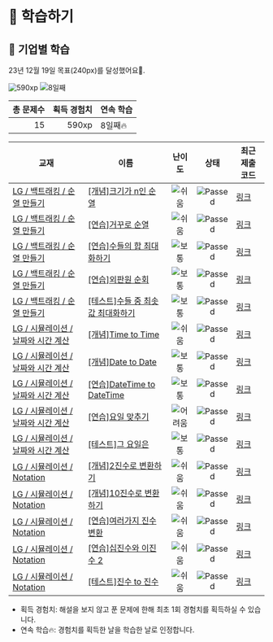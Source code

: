 # 📖 학습하기

## 🚀 기업별 학습
23년 12월 19일 목표(240px)를 달성했어요🥳.

![590xp](https://img.shields.io/badge/EXP-590xp-%235cb85c.svg?for-the-badge)
![8일째](https://img.shields.io/badge/연속학습-8일째-%23E34F26.svg?for-the-badge)

|총 문제수|획득 경험치|연속 학습|
|---:|---:|---|
15|590xp|8일째🔥|

|교재|이름|난이도|상태|최근 제출 코드|
|---|---|:---:|:---:|---|
|[LG / 백트래킹 / 순열 만들기](https://www.codetree.ai/missions?missionId=19)|[[개념]크기가 n인 순열](https://www.codetree.ai/missions/19/problems/n-permutation)|![쉬움][easy]|![Passed][passed]|[링크](https://github.com/MoonGyu-Jeong/codetree-TILs/blob/main/231219/%ED%81%AC%EA%B8%B0%EA%B0%80%20n%EC%9D%B8%20%EC%88%9C%EC%97%B4/n-permutation.cpp)|
|[LG / 백트래킹 / 순열 만들기](https://www.codetree.ai/missions?missionId=19)|[[연습]거꾸로 순열](https://www.codetree.ai/missions/19/problems/backward-permutation)|![쉬움][easy]|![Passed][passed]|[링크](https://github.com/MoonGyu-Jeong/codetree-TILs/blob/main/231219/%EA%B1%B0%EA%BE%B8%EB%A1%9C%20%EC%88%9C%EC%97%B4/backward-permutation.cpp)|
|[LG / 백트래킹 / 순열 만들기](https://www.codetree.ai/missions?missionId=19)|[[연습]수들의 합 최대화하기](https://www.codetree.ai/missions/19/problems/max-sum-of-numbers)|![보통][medium]|![Passed][passed]|[링크](https://github.com/MoonGyu-Jeong/codetree-TILs/blob/main/231219/%EC%88%98%EB%93%A4%EC%9D%98%20%ED%95%A9%20%EC%B5%9C%EB%8C%80%ED%99%94%ED%95%98%EA%B8%B0/max-sum-of-numbers.cpp)|
|[LG / 백트래킹 / 순열 만들기](https://www.codetree.ai/missions?missionId=19)|[[연습]외판원 순회](https://www.codetree.ai/missions/19/problems/traveling-salesman-problem)|![보통][medium]|![Passed][passed]|[링크](https://github.com/MoonGyu-Jeong/codetree-TILs/blob/main/231219/%EC%99%B8%ED%8C%90%EC%9B%90%20%EC%88%9C%ED%9A%8C/traveling-salesman-problem.cpp)|
|[LG / 백트래킹 / 순열 만들기](https://www.codetree.ai/missions?missionId=19)|[[테스트]수들 중 최솟값 최대화하기](https://www.codetree.ai/missions/19/problems/maximin-of-numbers)|![보통][medium]|![Passed][passed]|[링크](https://github.com/MoonGyu-Jeong/codetree-TILs/blob/main/231219/%EC%88%98%EB%93%A4%20%EC%A4%91%20%EC%B5%9C%EC%86%9F%EA%B0%92%20%EC%B5%9C%EB%8C%80%ED%99%94%ED%95%98%EA%B8%B0/maximin-of-numbers.cpp)|
|[LG / 시뮬레이션 / 날짜와 시간 계산](https://www.codetree.ai/missions?missionId=19)|[[개념]Time to Time](https://www.codetree.ai/missions/19/problems/time-to-time)|![쉬움][easy]|![Passed][passed]|[링크](https://github.com/MoonGyu-Jeong/codetree-TILs/blob/main/231219/Time%20to%20Time/time-to-time.cpp)|
|[LG / 시뮬레이션 / 날짜와 시간 계산](https://www.codetree.ai/missions?missionId=19)|[[개념]Date to Date](https://www.codetree.ai/missions/19/problems/date-to-date)|![보통][medium]|![Passed][passed]|[링크](https://github.com/MoonGyu-Jeong/codetree-TILs/blob/main/231219/Date%20to%20Date/date-to-date.cpp)|
|[LG / 시뮬레이션 / 날짜와 시간 계산](https://www.codetree.ai/missions?missionId=19)|[[연습]DateTime to DateTime](https://www.codetree.ai/missions/19/problems/datetime-to-datetime)|![보통][medium]|![Passed][passed]|[링크](https://github.com/MoonGyu-Jeong/codetree-TILs/blob/main/231219/DateTime%20to%20DateTime/datetime-to-datetime.cpp)|
|[LG / 시뮬레이션 / 날짜와 시간 계산](https://www.codetree.ai/missions?missionId=19)|[[연습]요일 맞추기](https://www.codetree.ai/missions/19/problems/guess-day-of-week)|![어려움][hard]|![Passed][passed]|[링크](https://github.com/MoonGyu-Jeong/codetree-TILs/blob/main/231219/%EC%9A%94%EC%9D%BC%20%EB%A7%9E%EC%B6%94%EA%B8%B0/guess-day-of-week.cpp)|
|[LG / 시뮬레이션 / 날짜와 시간 계산](https://www.codetree.ai/missions?missionId=19)|[[테스트]그 요일은](https://www.codetree.ai/missions/19/problems/the-day-of-the-day)|![보통][medium]|![Passed][passed]|[링크](https://github.com/MoonGyu-Jeong/codetree-TILs/blob/main/231219/%EA%B7%B8%20%EC%9A%94%EC%9D%BC%EC%9D%80/the-day-of-the-day.cpp)|
|[LG / 시뮬레이션 / Notation](https://www.codetree.ai/missions?missionId=19)|[[개념]2진수로 변환하기](https://www.codetree.ai/missions/19/problems/convert-to-binary)|![쉬움][easy]|![Passed][passed]|[링크](https://github.com/MoonGyu-Jeong/codetree-TILs/blob/main/231219/2%EC%A7%84%EC%88%98%EB%A1%9C%20%EB%B3%80%ED%99%98%ED%95%98%EA%B8%B0/convert-to-binary.cpp)|
|[LG / 시뮬레이션 / Notation](https://www.codetree.ai/missions?missionId=19)|[[개념]10진수로 변환하기](https://www.codetree.ai/missions/19/problems/convert-to-decimal)|![쉬움][easy]|![Passed][passed]|[링크](https://github.com/MoonGyu-Jeong/codetree-TILs/blob/main/231219/10%EC%A7%84%EC%88%98%EB%A1%9C%20%EB%B3%80%ED%99%98%ED%95%98%EA%B8%B0/convert-to-decimal.cpp)|
|[LG / 시뮬레이션 / Notation](https://www.codetree.ai/missions?missionId=19)|[[연습]여러가지 진수변환](https://www.codetree.ai/missions/19/problems/various-numeral-system-transformations)|![쉬움][easy]|![Passed][passed]|[링크](https://github.com/MoonGyu-Jeong/codetree-TILs/blob/main/231219/%EC%97%AC%EB%9F%AC%EA%B0%80%EC%A7%80%20%EC%A7%84%EC%88%98%EB%B3%80%ED%99%98/various-numeral-system-transformations.cpp)|
|[LG / 시뮬레이션 / Notation](https://www.codetree.ai/missions?missionId=19)|[[연습]십진수와 이진수 2](https://www.codetree.ai/missions/19/problems/decimal-and-binary-number-2)|![쉬움][easy]|![Passed][passed]|[링크](https://github.com/MoonGyu-Jeong/codetree-TILs/blob/main/231219/%EC%8B%AD%EC%A7%84%EC%88%98%EC%99%80%20%EC%9D%B4%EC%A7%84%EC%88%98%202/decimal-and-binary-number-2.cpp)|
|[LG / 시뮬레이션 / Notation](https://www.codetree.ai/missions?missionId=19)|[[테스트]진수 to 진수](https://www.codetree.ai/missions/19/problems/transformation-of-number-system)|![쉬움][easy]|![Passed][passed]|[링크](https://github.com/MoonGyu-Jeong/codetree-TILs/blob/main/231219/%EC%A7%84%EC%88%98%20to%20%EC%A7%84%EC%88%98/transformation-of-number-system.cpp)|


* 획득 경험치: 해설을 보지 않고 푼 문제에 한해 최초 1회 경험치를 획득하실 수 있습니다.
* 연속 학습:fire:: 경험치를 획득한 날을 학습한 날로 인정합니다.










[b5]: https://img.shields.io/badge/Bronze_5-%235D3E31.svg
[b4]: https://img.shields.io/badge/Bronze_4-%235D3E31.svg
[b3]: https://img.shields.io/badge/Bronze_3-%235D3E31.svg
[b2]: https://img.shields.io/badge/Bronze_2-%235D3E31.svg
[b1]: https://img.shields.io/badge/Bronze_1-%235D3E31.svg
[s5]: https://img.shields.io/badge/Silver_5-%23394960.svg
[s4]: https://img.shields.io/badge/Silver_4-%23394960.svg
[s3]: https://img.shields.io/badge/Silver_3-%23394960.svg
[s2]: https://img.shields.io/badge/Silver_2-%23394960.svg
[s1]: https://img.shields.io/badge/Silver_1-%23394960.svg
[g5]: https://img.shields.io/badge/Gold_5-%23FFC433.svg
[g4]: https://img.shields.io/badge/Gold_4-%23FFC433.svg
[g3]: https://img.shields.io/badge/Gold_3-%23FFC433.svg
[g2]: https://img.shields.io/badge/Gold_2-%23FFC433.svg
[g1]: https://img.shields.io/badge/Gold_1-%23FFC433.svg
[p5]: https://img.shields.io/badge/Platinum_5-%2376DDD8.svg
[p4]: https://img.shields.io/badge/Platinum_4-%2376DDD8.svg
[p3]: https://img.shields.io/badge/Platinum_3-%2376DDD8.svg
[p2]: https://img.shields.io/badge/Platinum_2-%2376DDD8.svg
[p1]: https://img.shields.io/badge/Platinum_1-%2376DDD8.svg
[passed]: https://img.shields.io/badge/Passed-%23009D27.svg
[failed]: https://img.shields.io/badge/Failed-%23D24D57.svg
[easy]: https://img.shields.io/badge/쉬움-%235cb85c.svg?for-the-badge
[medium]: https://img.shields.io/badge/보통-%23FFC433.svg?for-the-badge
[hard]: https://img.shields.io/badge/어려움-%23D24D57.svg?for-the-badge